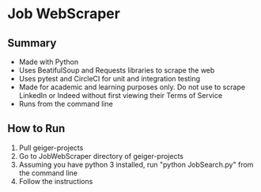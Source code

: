 # Job WebScraper

## Summary
- Made with Python
- Uses BeatifulSoup and Requests libraries to scrape the web
- Uses pytest and CircleCI for unit and integration testing
- Made for academic and learning purposes only. Do not use to scrape LinkedIn or Indeed without first viewing their Terms of Service
- Runs from the command line

## How to Run
1. Pull geiger-projects
2. Go to JobWebScraper directory of geiger-projects
3. Assuming you have python 3 installed, run "python JobSearch.py" from the command line
4. Follow the instructions
